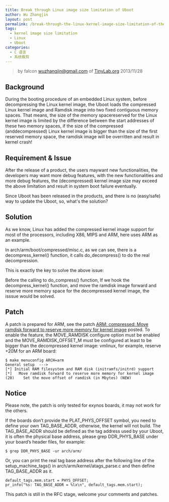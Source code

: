 ```yaml
---
title: Break through Linux image size limitation of Uboot
author: Wu Zhangjin
layout: post
permalink: /break-through-the-linux-kernel-image-size-limitation-of-the-uboot/
tags:
  - kernel image size limitation
  - Linux
  - Uboot
categories:
  - C 语言
  - 系统裁剪
---
```


> by falcon <wuzhangjin@gmail.com> of [TinyLab.org](https://tinylab.org)
> 2013/11/28

## Background

During the booting procedure of an embedded Linux system, before decompressing the Linux kernel image, the Uboot loads the compressed Linux kernel image and Ramdisk image into two fixed contiguous memory spaces. That means, the size of the memory spacereserved for the Linux kernel image is limited by the difference between the start addresses of these two memory spaces, if the size of the compressed (anddecompressed) Linux kernel image is bigger than the size of the first reserved memory space, the ramdisk image will be overritten and result in kernel crash!

## Requirement & Issue

After the release of a product, the users maywant new functionalities, the developers may want more debug features, with the new functionalities and more debug features, the (decompressed) kernel image size may exceed the above limitation and result in system boot failure eventually.

Since Uboot has been released in the products, and there is no (easy/safe) way to update the Uboot, so, what's the solution?

## Solution

As we know, Linux has added the compressed kernel image support for most of the processors, including X86, MIPS and ARM, here uses ARM as an example.

In arch/arm/boot/compressed/misc.c, as we can see, there is a decompress_kernel() function, it calls do_decompress() to do the real decompression.

This is exactly the key to solve the above issue:

Before the calling to do_compress() function, If we hook the decompress_kernel() function, and move the ramdisk image forward and reserve more memory space for the decompressed kernel image, the isssue would be solved.

## Patch

A patch is prepared for ARM, see the patch  [ARM: compressed: Move ramdisk forward to reserve more memory for kernel image](https://patchwork.kernel.org/patch/3452931/)  posted. To enable the feature, the MOVE_RAMDISK configure option must be enabled and the MOVE_RAMDISK_OFFSET_M must be configured at least to be bigger than the decompressed kernel image: vmlinux, for example, reserve +20M for an ARM board:

    $ make menuconfig ARCH=arm
    General setup  --->
    [*] Initial RAM filesystem and RAM disk (initramfs/initrd) support
    [*]   Move ramdisk forward to reserve more memory for kernel image
    (20)    Set the move offset of ramdisk (in Mbytes) (NEW)

## Notice

Please note, the patch is only tested for exynos boards, it may not work for the others.

If the boards don&#8217;t provide the PLAT_PHYS_OFFSET symbol, you need to define your own TAG_BASE_ADDR, otherwise, the kernel will not build. The TAG_BASE_ADDR should be defined as the tag address used by your Uboot, it is often the physical base address, please grep DDR_PHYS_BASE under your board&#8217;s header files, for example:

    $ grep DDR_PHYS_BASE -ur arch/arm/

Or, you can print the real tag base address after the following line of the setup_machine_tags() in arch/arm/kernel/atags_parse.c and then define TAG_BASE_ADDR as it.

    default_tags.mem.start = PHYS_OFFSET;
    pr_info("%s: TAG_BASE_ADDR = %lx\n", default_tags.mem.start);

This patch is still in the RFC stage, welcome your comments and patches.
